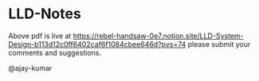 # LLD-Notes
Above pdf is live at 
https://rebel-handsaw-0e7.notion.site/LLD-System-Design-b113d12c0ff6402caf6f1084cbee646d?pvs=74
please submit your comments and suggestions.

@ajay-kumar
